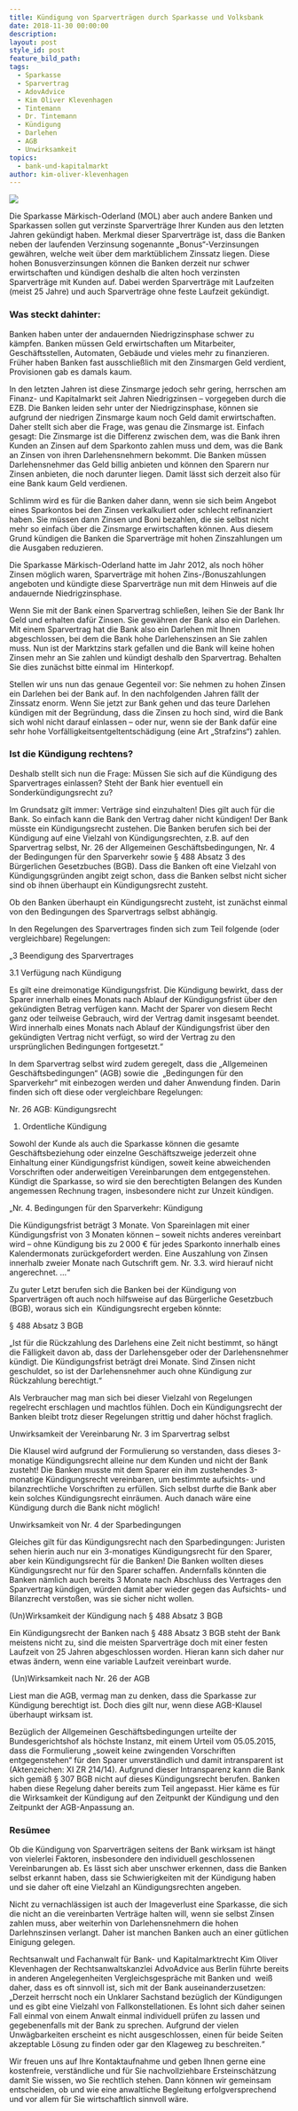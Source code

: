 ```yaml
---
title: Kündigung von Sparverträgen durch Sparkasse und Volksbank
date: 2018-11-30 00:00:00
description:
layout: post
style_id: post
feature_bild_path:
tags:
  - Sparkasse
  - Sparvertrag
  - AdovAdvice
  - Kim Oliver Klevenhagen
  - Tintemann
  - Dr. Tintemann
  - Kündigung
  - Darlehen
  - AGB
  - Unwirksamkeit
topics:
  - bank-und-kapitalmarkt
author: kim-oliver-klevenhagen
---
```


![](/uploads/sparkasse-50118-640.jpg)

Die Sparkasse Märkisch-Oderland (MOL) aber auch andere Banken und Sparkassen sollen gut verzinste Sparverträge Ihrer Kunden aus den letzten Jahren gekündigt haben. Merkmal dieser Sparverträge ist, dass die Banken neben der laufenden Verzinsung sogenannte „Bonus“-Verzinsungen gewähren, welche weit über dem marktüblichem Zinssatz liegen. Diese hohen Bonusverzinsungen können die Banken derzeit nur schwer erwirtschaften und kündigen deshalb die alten hoch verzinsten Sparverträge mit Kunden auf. Dabei werden Sparverträge mit Laufzeiten (meist 25 Jahre) und auch Sparverträge ohne feste Laufzeit gekündigt.

### Was steckt dahinter:

Banken haben unter der andauernden Niedrigzinsphase schwer zu kämpfen. Banken müssen Geld erwirtschaften um Mitarbeiter, Geschäftsstellen, Automaten, Gebäude und vieles mehr zu finanzieren. Früher haben Banken fast ausschließlich mit den Zinsmargen Geld verdient, Provisionen gab es damals kaum.

In den letzten Jahren ist diese Zinsmarge jedoch sehr gering, herrschen am Finanz- und Kapitalmarkt seit Jahren Niedrigzinsen – vorgegeben durch die EZB. Die Banken leiden sehr unter der Niedrigzinsphase, können sie aufgrund der niedrigen Zinsmarge kaum noch Geld damit erwirtschaften. Daher stellt sich aber die Frage, was genau die Zinsmarge ist. Einfach gesagt: Die Zinsmarge ist die Differenz zwischen dem, was die Bank ihren Kunden an Zinsen auf dem Sparkonto zahlen muss und dem, was die Bank an Zinsen von ihren Darlehensnehmern bekommt. Die Banken müssen Darlehensnehmer das Geld billig anbieten und können den Sparern nur Zinsen anbieten, die noch darunter liegen. Damit lässt sich derzeit also für eine Bank kaum Geld verdienen.

Schlimm wird es für die Banken daher dann, wenn sie sich beim Angebot eines Sparkontos bei den Zinsen verkalkuliert oder schlecht refinanziert haben. Sie müssen dann Zinsen und Boni bezahlen, die sie selbst nicht mehr so einfach über die Zinsmarge erwirtschaften können. Aus diesem Grund kündigen die Banken die Sparverträge mit hohen Zinszahlungen um die Ausgaben reduzieren.

Die Sparkasse Märkisch-Oderland hatte im Jahr 2012, als noch höher Zinsen möglich waren, Sparverträge mit hohen Zins-/Bonuszahlungen angeboten und kündigte diese Sparverträge nun mit dem Hinweis auf die andauernde Niedrigzinsphase.

Wenn Sie mit der Bank einen Sparvertrag schließen, leihen Sie der Bank Ihr Geld und erhalten dafür Zinsen. Sie gewähren der Bank also ein Darlehen. Mit einem Sparvertrag hat die Bank also ein Darlehen mit Ihnen abgeschlossen, bei dem die Bank hohe Darlehenszinsen an Sie zahlen muss. Nun ist der Marktzins stark gefallen und die Bank will keine hohen Zinsen mehr an Sie zahlen und kündigt deshalb den Sparvertrag. Behalten Sie dies zunächst bitte einmal im  Hinterkopf.

Stellen wir uns nun das genaue Gegenteil vor: Sie nehmen zu hohen Zinsen ein Darlehen bei der Bank auf. In den nachfolgenden Jahren fällt der Zinssatz enorm. Wenn Sie jetzt zur Bank gehen und das teure Darlehen kündigen mit der Begründung, dass die Zinsen zu hoch sind, wird die Bank sich wohl nicht darauf einlassen – oder nur, wenn sie der Bank dafür eine sehr hohe Vorfälligkeitsentgeltentschädigung (eine Art „Strafzins“) zahlen.

### Ist die Kündigung rechtens?

Deshalb stellt sich nun die Frage: Müssen Sie sich auf die Kündigung des Sparvertrages einlassen? Steht der Bank hier eventuell ein Sonderkündigungsrecht zu?

Im Grundsatz gilt immer: Verträge sind einzuhalten! Dies gilt auch für die Bank. So einfach kann die Bank den Vertrag daher nicht kündigen! Der Bank müsste ein Kündigungsrecht zustehen. Die Banken berufen sich bei der Kündigung auf eine Vielzahl von Kündigungsrechten, z.B. auf den Sparvertrag selbst, Nr. 26 der Allgemeinen Geschäftsbedingungen, Nr. 4 der Bedingungen für den Sparverkehr sowie § 488 Absatz 3 des Bürgerlichen Gesetzbuches (BGB). Dass die Banken oft eine Vielzahl von Kündigungsgründen angibt zeigt schon, dass die Banken selbst nicht sicher sind ob ihnen überhaupt ein Kündigungsrecht zusteht.

Ob den Banken überhaupt ein Kündigungsrecht zusteht, ist zunächst einmal von den Bedingungen des Sparvertrags selbst abhängig.  

In den Regelungen des Sparvertrages finden sich zum Teil folgende (oder vergleichbare) Regelungen:

„3 Beendigung des Sparvertrages

3.1 Verfügung nach Kündigung

Es gilt eine dreimonatige Kündigungsfrist. Die Kündigung bewirkt, dass der Sparer innerhalb eines Monats nach Ablauf der Kündigungsfrist über den gekündigten Betrag verfügen kann. Macht der Sparer von diesem Recht ganz oder teilweise Gebrauch, wird der Vertrag damit insgesamt beendet. Wird innerhalb eines Monats nach Ablauf der Kündigungsfrist über den gekündigten Vertrag nicht verfügt, so wird der Vertrag zu den ursprünglichen Bedingungen fortgesetzt.“

In dem Sparvertrag selbst wird zudem geregelt, dass die „Allgemeinen Geschäftsbedingungen“ (AGB) sowie die  „Bedingungen für den Sparverkehr“ mit einbezogen werden und daher Anwendung finden. Darin finden sich oft diese oder vergleichbare Regelungen:

Nr. 26 AGB: Kündigungsrecht

1) Ordentliche Kündigung

Sowohl der Kunde als auch die Sparkasse können die gesamte Geschäftsbeziehung oder einzelne Geschäftszweige jederzeit ohne Einhaltung einer Kündigungsfrist kündigen, soweit keine abweichenden Vorschriften oder anderweitigen Vereinbarungen dem entgegenstehen. Kündigt die Sparkasse, so wird sie den berechtigten Belangen des Kunden angemessen Rechnung tragen, insbesondere nicht zur Unzeit kündigen.

„Nr. 4. Bedingungen für den Sparverkehr: Kündigung

Die Kündigungsfrist beträgt 3 Monate. Von Spareinlagen mit einer Kündigungsfrist von 3 Monaten können – soweit nichts anderes vereinbart wird – ohne Kündigung bis zu 2 000 € für jedes Sparkonto innerhalb eines Kalendermonats zurückgefordert werden. Eine Auszahlung von Zinsen innerhalb zweier Monate nach Gutschrift gem. Nr. 3.3. wird hierauf nicht angerechnet. …“

Zu guter Letzt berufen sich die Banken bei der Kündigung von Sparverträgen oft auch noch hilfsweise auf das Bürgerliche Gesetzbuch (BGB), woraus sich ein  Kündigungsrecht ergeben könnte:

§ 488 Absatz 3 BGB

„Ist für die Rückzahlung des Darlehens eine Zeit nicht bestimmt, so hängt die Fälligkeit davon ab, dass der Darlehensgeber oder der Darlehensnehmer kündigt. Die Kündigungsfrist beträgt drei Monate. Sind Zinsen nicht geschuldet, so ist der Darlehensnehmer auch ohne Kündigung zur Rückzahlung berechtigt.“

Als Verbraucher mag man sich bei dieser Vielzahl von Regelungen regelrecht erschlagen und machtlos fühlen. Doch ein Kündigungsrecht der Banken bleibt trotz dieser Regelungen strittig und daher höchst fraglich.

Unwirksamkeit der Vereinbarung Nr. 3 im Sparvertrag selbst

Die Klausel wird aufgrund der Formulierung so verstanden, dass dieses 3-monatige Kündigungsrecht alleine nur dem Kunden und nicht der Bank zusteht! Die Banken musste mit dem Sparer ein ihm zustehendes 3-monatige Kündigungsrecht vereinbaren, um bestimmte aufsichts- und bilanzrechtliche Vorschriften zu erfüllen. Sich selbst durfte die Bank aber kein solches Kündigungsrecht einräumen. Auch danach wäre eine Kündigung durch die Bank nicht möglich!

Unwirksamkeit von Nr. 4 der Sparbedingungen

Gleiches gilt für das Kündigungsrecht nach den Sparbedingungen: Juristen sehen hierin auch nur ein 3-monatiges Kündigungsrecht für den Sparer, aber kein Kündigungsrecht für die Banken! Die Banken wollten dieses Kündigungsrecht nur für den Sparer schaffen. Andernfalls könnten die Banken nämlich auch bereits 3 Monate nach Abschluss des Vertrages den Sparvertrag kündigen, würden damit aber wieder gegen das Aufsichts- und Bilanzrecht verstoßen, was sie sicher nicht wollen.

(Un)Wirksamkeit der Kündigung nach § 488 Absatz 3 BGB

Ein Kündigungsrecht der Banken nach § 488 Absatz 3 BGB steht der Bank meistens nicht zu, sind die meisten Sparverträge doch mit einer festen  Laufzeit von 25 Jahren abgeschlossen worden. Hieran kann sich daher nur etwas ändern, wenn eine variable Laufzeit vereinbart wurde.

 (Un)Wirksamkeit nach Nr. 26 der AGB

Liest man die AGB, vermag man zu denken, dass die Sparkasse zur Kündigung berechtigt ist. Doch dies gilt nur, wenn diese AGB-Klausel überhaupt wirksam ist.

Bezüglich der Allgemeinen Geschäftsbedingungen urteilte der Bundesgerichtshof als höchste Instanz, mit einem Urteil vom 05.05.2015, dass die Formulierung „soweit keine zwingenden Vorschriften entgegenstehen“ für den Sparer unverständlich und damit intransparent ist (Aktenzeichen: XI ZR 214/14). Aufgrund dieser Intransparenz kann die Bank sich gemäß § 307 BGB nicht auf dieses Kündigungsrecht berufen. Banken haben diese Regelung daher bereits zum Teil angepasst. Hier käme es für die Wirksamkeit der Kündigung auf den Zeitpunkt der Kündigung und den Zeitpunkt der AGB-Anpassung an.

### Resümee

Ob die Kündigung von Sparverträgen seitens der Bank wirksam ist hängt von vielerlei Faktoren, insbesondere den individuell geschlossenen Vereinbarungen ab. Es lässt sich aber unschwer erkennen, dass die Banken selbst erkannt haben, dass sie Schwierigkeiten mit der Kündigung haben und sie daher oft eine Vielzahl an Kündigungsrechten angeben.

Nicht zu vernachlässigen ist auch der Imageverlust eine Sparkasse, die sich die nicht an die vereinbarten Verträge halten will, wenn sie selbst Zinsen zahlen muss, aber weiterhin von Darlehensnehmern die hohen Darlehnszinsen verlangt. Daher ist manchen Banken auch an einer gütlichen Einigung gelegen.

Rechtsanwalt und Fachanwalt für Bank- und Kapitalmarktrecht Kim Oliver Klevenhagen der Rechtsanwaltskanzlei AdvoAdvice aus Berlin führte bereits in anderen Angelegenheiten Vergleichsgespräche mit Banken und  weiß daher, dass es oft sinnvoll ist, sich mit der Bank auseinanderzusetzen: „Derzeit herrscht noch ein Unklarer Sachstand bezüglich der Kündigungen und es gibt eine Vielzahl von Fallkonstellationen. Es lohnt sich daher seinen Fall einmal von einem Anwalt einmal individuell prüfen zu lassen und gegebenenfalls mit der Bank zu sprechen. Aufgrund der vielen Unwägbarkeiten erscheint es nicht ausgeschlossen, einen für beide Seiten akzeptable Lösung zu finden oder gar den Klageweg zu beschreiten.“

Wir freuen uns auf Ihre Kontaktaufnahme und geben Ihnen gerne eine kostenfreie, verständliche und für Sie nachvollziehbare Ersteinschätzung damit Sie wissen, wo Sie rechtlich stehen. Dann können wir gemeinsam entscheiden, ob und wie eine anwaltliche Begleitung erfolgversprechend und vor allem für Sie wirtschaftlich sinnvoll wäre.
